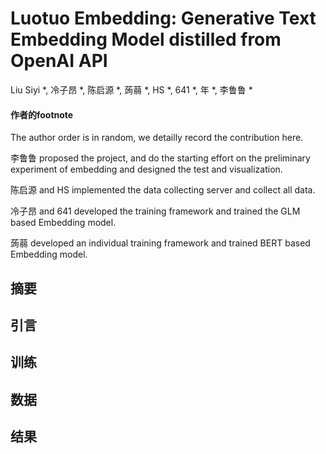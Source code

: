 # Luotuo Embedding: Generative Text Embedding Model distilled from OpenAI API

Liu Siyi *, 冷子昂 *, 陈启源 *, 蒟蒻 *, HS *, 641 *, 年 *, 李鲁鲁 *

#### 作者的footnote

The author order is in random, we detailly record the contribution here.

李鲁鲁 proposed the project, and do the starting effort on the preliminary experiment of embedding and designed the test and visualization.

陈启源 and HS implemented the data collecting server and collect all data.

冷子昂 and 641 developed the training framework and trained the GLM based Embedding model.

蒟蒻 developed an individual training framework and trained BERT based Embedding model.

## 摘要



## 引言


## 训练

## 数据

## 结果